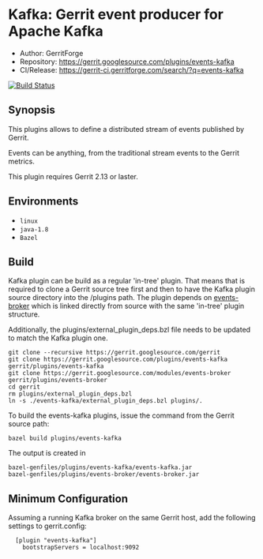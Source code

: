 Kafka: Gerrit event producer for Apache Kafka
=======================

* Author: GerritForge
* Repository: https://gerrit.googlesource.com/plugins/events-kafka
* CI/Release: https://gerrit-ci.gerritforge.com/search/?q=events-kafka

[![Build Status](https://gerrit-ci.gerritforge.com/job/plugin-events-kafka-bazel-master/lastBuild/badge/icon)](https://gerrit-ci.gerritforge.com/job/plugin-events-kafka-bazel-master/lastBuild/)

Synopsis
----------------------

This plugins allows to define a distributed stream of events
published by Gerrit.

Events can be anything, from the traditional stream events
to the Gerrit metrics.

This plugin requires Gerrit 2.13 or laster.

Environments
---------------------

* `linux`
* `java-1.8`
* `Bazel`

Build
---------------------
Kafka plugin can be build as a regular 'in-tree' plugin. That means that is required to
clone a Gerrit source tree first and then to have the Kafka plugin source directory into
the /plugins path. The plugin depends on [events-broker](https://gerrit.googlesource.com/modules/events-broker)
which is linked directly from source with the same 'in-tree' plugin structure.

Additionally, the plugins/external_plugin_deps.bzl file needs to be
updated to match the Kafka plugin one.

    git clone --recursive https://gerrit.googlesource.com/gerrit
    git clone https://gerrit.googlesource.com/plugins/events-kafka gerrit/plugins/events-kafka
    git clone https://gerrit.googlesource.com/modules/events-broker gerrit/plugins/events-broker
    cd gerrit
    rm plugins/external_plugin_deps.bzl
    ln -s ./events-kafka/external_plugin_deps.bzl plugins/.

To build the events-kafka plugins, issue the command from the Gerrit source path:

    bazel build plugins/events-kafka

The output is created in

    bazel-genfiles/plugins/events-kafka/events-kafka.jar
    bazel-genfiles/plugins/events-broker/events-broker.jar

Minimum Configuration
---------------------
Assuming a running Kafka broker on the same Gerrit host, add the following
settings to gerrit.config:

```
  [plugin "events-kafka"]
    bootstrapServers = localhost:9092
```

